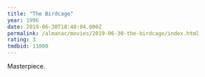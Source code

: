 ```yaml
---
title: "The Birdcage"
year: 1996
date: 2019-06-30T18:40:04.000Z
permalink: /almanac/movies/2019-06-30-the-birdcage/index.html
rating: 3
tmdbid: 11000
---
```


Masterpiece.
